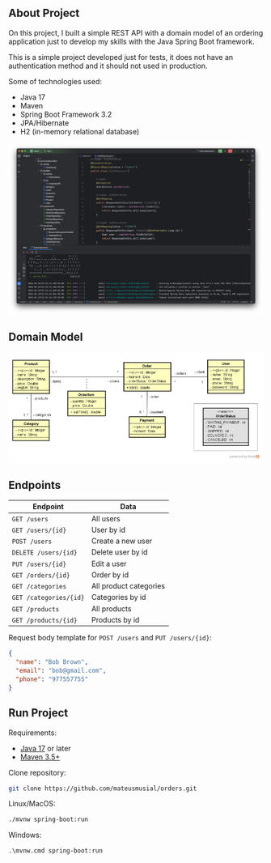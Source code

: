 ## About Project

On this project, I built a simple REST API with a domain model of an ordering application just to develop my skills with the Java Spring Boot framework.

This is a simple project developed just for tests, it does not have an authentication method and it should not used in production.

Some of technologies used:

* Java 17
* Maven
* Spring Boot Framework 3.2
* JPA/Hibernate
* H2 (in-memory relational database)

![Intellij IDEA](https://raw.githubusercontent.com/mateusmusial/assets/main/orders/Screenshot%202024-01-16%20at%2021.52.21.png)

## Domain Model

![Domain Model](https://raw.githubusercontent.com/mateusmusial/assets/main/orders/Screenshot%20at%20Jan%2016%2022-23-03.png)

## Endpoints

| Endpoint | Data |
| ------- | ------- |
| `GET /users` | All users |
| `GET /users/{id}`| User by id |
| `POST /users` | Create a new user |
| `DELETE /users/{id}` | Delete user by id |
| `PUT /users/{id}` | Edit a user |
| `GET /orders/{id}` | Order by id |
| `GET /categories` | All product categories  |
| `GET /categories/{id}` | Categories by id |
| `GET /products` | All products |
| `GET /products/{id}` | Products by id |

Request body template for `POST /users` and `PUT /users/{id}`:

```json
{
  "name": "Bob Brown",
  "email": "bob@gmail.com",
  "phone": "977557755"
}
```

## Run Project

Requirements:

* [Java 17](https://www.oracle.com/java/technologies/downloads/) or later
* [Maven 3.5+](https://maven.apache.org/download.cgi)

Clone repository:

```bash
git clone https://github.com/mateusmusial/orders.git
```

Linux/MacOS:

```bash
./mvnw spring-boot:run
```

Windows:

```prompt
.\mvnw.cmd spring-boot:run
```
